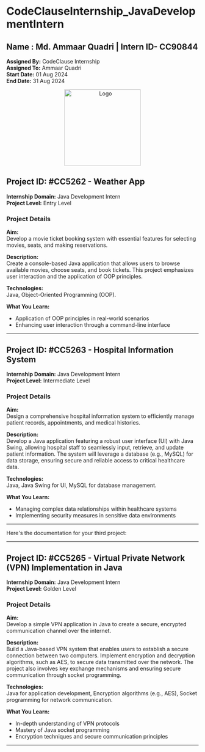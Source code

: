 # CodeClauseInternship_JavaDevelopmentIntern 

## Name : Md. Ammaar Quadri | Intern ID- CC90844

**Assigned By:** CodeClause Internship  
**Assigned To:** Ammaar Quadri  
**Start Date:** 01 Aug 2024  
**End Date:** 31 Aug 2024  

<div align="center">
  <img src="https://github.com/maq765/CodeClauseInternship_JavaDevelopment/raw/main/log.png" alt="Logo" width="200"/>
</div>


## Project ID: #CC5262 - **Weather App**

**Internship Domain:** Java Development Intern  
**Project Level:** Entry Level  

### Project Details

**Aim:**  
Develop a movie ticket booking system with essential features for selecting movies, seats, and making reservations.

**Description:**  
Create a console-based Java application that allows users to browse available movies, choose seats, and book tickets. This project emphasizes user interaction and the application of OOP principles.

**Technologies:**  
Java, Object-Oriented Programming (OOP).  

**What You Learn:**  
- Application of OOP principles in real-world scenarios  
- Enhancing user interaction through a command-line interface  

---

## Project ID: #CC5263 - **Hospital Information System**

**Internship Domain:** Java Development Intern  
**Project Level:** Intermediate Level  

### Project Details

**Aim:**  
Design a comprehensive hospital information system to efficiently manage patient records, appointments, and medical histories.

**Description:**  
Develop a Java application featuring a robust user interface (UI) with Java Swing, allowing hospital staff to seamlessly input, retrieve, and update patient information. The system will leverage a database (e.g., MySQL) for data storage, ensuring secure and reliable access to critical healthcare data.

**Technologies:**  
Java, Java Swing for UI, MySQL for database management.  

**What You Learn:**  
- Managing complex data relationships within healthcare systems  
- Implementing security measures in sensitive data environments  

---

Here's the documentation for your third project:

---

## Project ID: #CC5265 - **Virtual Private Network (VPN) Implementation in Java**

**Internship Domain:** Java Development Intern  
**Project Level:** Golden Level  

### Project Details

**Aim:**  
Develop a simple VPN application in Java to create a secure, encrypted communication channel over the internet.

**Description:**  
Build a Java-based VPN system that enables users to establish a secure connection between two computers. Implement encryption and decryption algorithms, such as AES, to secure data transmitted over the network. The project also involves key exchange mechanisms and ensuring secure communication through socket programming.

**Technologies:**  
Java for application development, Encryption algorithms (e.g., AES), Socket programming for network communication.  

**What You Learn:**  
- In-depth understanding of VPN protocols  
- Mastery of Java socket programming  
- Encryption techniques and secure communication principles

---
